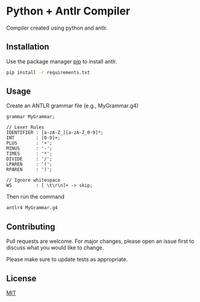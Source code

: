 # Python + Antlr Compiler

Compiler created using python and antlr.

## Installation

Use the package manager [pip](https://pip.pypa.io/en/stable/) to install antlr.

```bash
pip install -r requirements.txt
```

## Usage
Create an ANTLR grammar file (e.g., MyGrammar.g4)
```g4
grammar MyGrammar;

// Lexer Rules
IDENTIFIER : [a-zA-Z_][a-zA-Z_0-9]*;
INT        : [0-9]+;
PLUS       : '+';
MINUS      : '-';
TIMES      : '*';
DIVIDE     : '/';
LPAREN     : '(';
RPAREN     : ')';

// Ignore whitespace 
WS         : [ \t\r\n]+ -> skip; 
```

Then run the command
```bash
antlr4 MyGrammar.g4
```

## Contributing

Pull requests are welcome. For major changes, please open an issue first
to discuss what you would like to change.

Please make sure to update tests as appropriate.

## License

[MIT](https://choosealicense.com/licenses/mit/)
